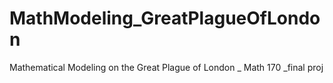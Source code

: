 # MathModeling_GreatPlagueOfLondon
Mathematical Modeling on the Great Plague of London _ Math 170 _final proj
